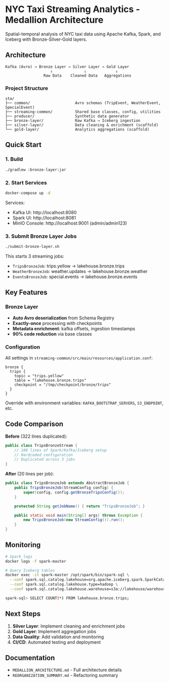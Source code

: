 # NYC Taxi Streaming Analytics - Medallion Architecture

Spatial-temporal analysis of NYC taxi data using Apache Kafka, Spark, and Iceberg with Bronze-Silver-Gold layers.

## Architecture

```
Kafka (Avro) → Bronze Layer → Silver Layer → Gold Layer
                    ↓              ↓             ↓
                 Raw Data    Cleaned Data   Aggregations
```

### Project Structure

```
sta/
├── common/                    Avro schemas (TripEvent, WeatherEvent, SpecialEvent)
├── streaming-common/          Shared base classes, config, utilities
├── producer/                  Synthetic data generator
├── bronze-layer/              Raw Kafka → Iceberg ingestion
├── silver-layer/              Data cleaning & enrichment (scaffold)
└── gold-layer/                Analytics aggregations (scaffold)
```

## Quick Start

### 1. Build
```bash
./gradlew :bronze-layer:jar
```

### 2. Start Services
```bash
docker-compose up -d
```

Services:
- Kafka UI: http://localhost:8080
- Spark UI: http://localhost:8081
- MinIO Console: http://localhost:9001 (admin/admin123)

### 3. Submit Bronze Layer Jobs
```bash
./submit-bronze-layer.sh
```

This starts 3 streaming jobs:
- `TripsBronzeJob`: trips.yellow → lakehouse.bronze.trips
- `WeatherBronzeJob`: weather.updates → lakehouse.bronze.weather
- `EventsBronzeJob`: special.events → lakehouse.bronze.events

## Key Features

### Bronze Layer
- **Auto Avro deserialization** from Schema Registry
- **Exactly-once** processing with checkpoints
- **Metadata enrichment**: kafka offsets, ingestion timestamps
- **90% code reduction** via base classes

### Configuration
All settings in `streaming-common/src/main/resources/application.conf`:
```hocon
bronze {
  trips {
    topic = "trips.yellow"
    table = "lakehouse.bronze.trips"
    checkpoint = "/tmp/checkpoint/bronze/trips"
  }
}
```

Override with environment variables: `KAFKA_BOOTSTRAP_SERVERS`, `S3_ENDPOINT`, etc.

## Code Comparison

**Before** (322 lines duplicated):
```java
public class TripsBronzeStream {
    // 108 lines of Spark/Kafka/Iceberg setup
    // Hardcoded configuration
    // Duplicated across 3 jobs
}
```

**After** (20 lines per job):
```java
public class TripsBronzeJob extends AbstractBronzeJob {
    public TripsBronzeJob(StreamConfig config) {
        super(config, config.getBronzeTripsConfig());
    }

    protected String getJobName() { return "TripsBronzeJob"; }

    public static void main(String[] args) throws Exception {
        new TripsBronzeJob(new StreamConfig()).run();
    }
}
```

## Monitoring

```bash
# Spark logs
docker logs -f spark-master

# Query Iceberg tables
docker exec -it spark-master /opt/spark/bin/spark-sql \
  --conf spark.sql.catalog.lakehouse=org.apache.iceberg.spark.SparkCatalog \
  --conf spark.sql.catalog.lakehouse.type=hadoop \
  --conf spark.sql.catalog.lakehouse.warehouse=s3a://lakehouse/warehouse

spark-sql> SELECT COUNT(*) FROM lakehouse.bronze.trips;
```

## Next Steps

1. **Silver Layer**: Implement cleaning and enrichment jobs
2. **Gold Layer**: Implement aggregation jobs
3. **Data Quality**: Add validation and monitoring
4. **CI/CD**: Automated testing and deployment

## Documentation

- `MEDALLION_ARCHITECTURE.md` - Full architecture details
- `REORGANIZATION_SUMMARY.md` - Refactoring summary
